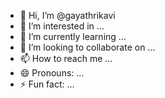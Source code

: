 - 👋 Hi, I’m @gayathrikavi
- 👀 I’m interested in ...
- 🌱 I’m currently learning ...
- 💞️ I’m looking to collaborate on ...
- 📫 How to reach me ...
- 😄 Pronouns: ...
- ⚡ Fun fact: ...

<!---
gayathrikavi/gayathrikavi is a ✨ special ✨ repository because its `README.md` (this file) appears on your GitHub profile.
You can click the Preview link to take a look at your changes.
--->
